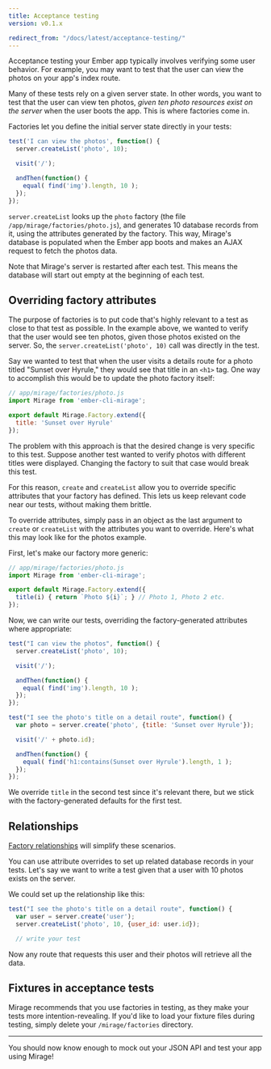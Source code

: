 ```yaml
---
title: Acceptance testing
version: v0.1.x

redirect_from: "/docs/latest/acceptance-testing/"
---
```


Acceptance testing your Ember app typically involves verifying some user behavior. For example, you may want to test that the user can view the photos on your app's index route.

Many of these tests rely on a given server state. In other words, you want to test that the user can view ten photos, *given ten photo resources exist on the server* when the user boots the app. This is where factories come in.

Factories let you define the initial server state directly in your tests:

```js
test('I can view the photos', function() {
  server.createList('photo', 10);

  visit('/');

  andThen(function() {
    equal( find('img').length, 10 );
  });
});
```

`server.createList` looks up the `photo` factory (the file `/app/mirage/factories/photo.js`), and generates 10 database records from it, using the attributes generated by the factory. This way, Mirage's database is populated when the Ember app boots and makes an AJAX request to fetch the photos data.

Note that Mirage's server is restarted after each test. This means the database will start out empty at the beginning of each test.

## Overriding factory attributes

The purpose of factories is to put code that's highly relevant to a test as close to that test as possible. In the example above, we wanted to verify that the user would see ten photos, given those photos existed on the server. So, the `server.createList('photo', 10)` call was directly in the test.

Say we wanted to test that when the user visits a details route for a photo titled "Sunset over Hyrule," they would see that title in an `<h1>` tag. One way to accomplish this would be to update the photo factory itself:

```js
// app/mirage/factories/photo.js
import Mirage from 'ember-cli-mirage';

export default Mirage.Factory.extend({
  title: 'Sunset over Hyrule'
});
```

The problem with this approach is that the desired change is very specific to this test. Suppose another test wanted to verify photos with different titles were displayed. Changing the factory to suit that case would break this test.

For this reason, `create` and `createList` allow you to override specific attributes that your factory has defined. This lets us keep relevant code near our tests, without making them brittle.

To override attributes, simply pass in an object as the last argument to `create` or `createList` with the attributes you want to override. Here's what this may look like for the photos example.

First, let's make our factory more generic:

```js
// app/mirage/factories/photo.js
import Mirage from 'ember-cli-mirage';

export default Mirage.Factory.extend({
  title(i) { return `Photo ${i}`; } // Photo 1, Photo 2 etc.
});
```

Now, we can write our tests, overriding the factory-generated attributes where appropriate:

```js
test("I can view the photos", function() {
  server.createList('photo', 10);

  visit('/');

  andThen(function() {
    equal( find('img').length, 10 );
  });
});

test("I see the photo's title on a detail route", function() {
  var photo = server.create('photo', {title: 'Sunset over Hyrule'});

  visit('/' + photo.id);

  andThen(function() {
    equal( find('h1:contains(Sunset over Hyrule').length, 1 );
  });
});
```

We override `title` in the second test since it's relevant there, but we stick with the factory-generated defaults for the first test.

## Relationships

<aside class='Docs-page__aside'>
  <p><a href="https://github.com/samselikoff/ember-cli-mirage/issues/28">Factory relationships</a> will simplify these scenarios.</p>
</aside>

You can use attribute overrides to set up related database records in your tests. Let's say we want to write a test given that a user with 10 photos exists on the server.

We could set up the relationship like this:

```js
test("I see the photo's title on a detail route", function() {
  var user = server.create('user');
  server.createList('photo', 10, {user_id: user.id});

  // write your test
```

Now any route that requests this user and their photos will retrieve all the data.

## Fixtures in acceptance tests

Mirage recommends that you use factories in testing, as they make your tests more intention-revealing. If you'd like to load your fixture files during testing, simply delete your `/mirage/factories` directory.

---

You should now know enough to mock out your JSON API and test your app using Mirage!

